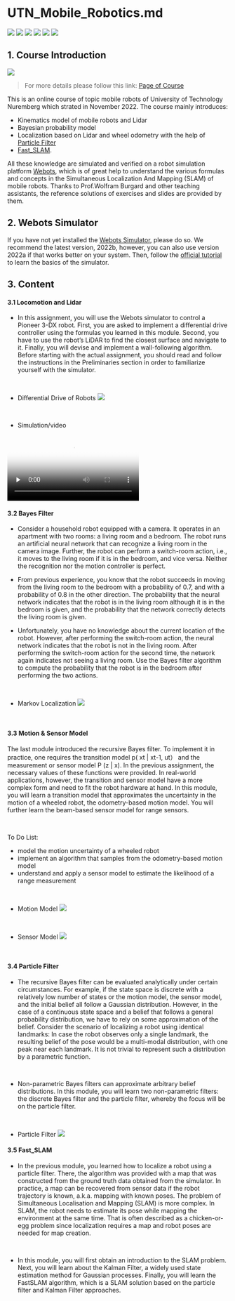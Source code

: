 # UTN_Mobile_Robotics.md


![](https://img.shields.io/github/stars/pandao/editor.md.svg) 
![](https://img.shields.io/github/forks/pandao/editor.md.svg) 
![](https://img.shields.io/github/tag/pandao/editor.md.svg)
![](https://img.shields.io/github/release/pandao/editor.md.svg)
![](https://img.shields.io/github/issues/pandao/editor.md.svg)
![](https://img.shields.io/bower/v/editor.md.svg)

## 1. Course Introduction

![](https://www.utn.de/files/2022/08/Mobile-robotics-1-c-Unsplash-860x576.jpg)

> For more details please follow this link: [Page of Course](https://www.utn.de/en/2022/09/13/mobile-robotics/)

This is an online course of topic mobile robots of University of Technology Nuremberg which strated in November 2022. The course mainly introduces:
- Kinematics model of mobile robots and Lidar
- Bayesian probability model
- Localization based on Lidar and wheel odometry with the help of [Particle Filter](https://en.wikipedia.org/wiki/Particle_filter#:~:text=Particle%20filters%2C%20or%20sequential%20Monte,processing%20and%20Bayesian%20statistical%20inference.)
- [Fast_SLAM](http://robots.stanford.edu/papers/montemerlo.fastslam-tr.pdf).

All these knowledge are simulated and verified on a robot simulation platform [Webots](https://cyberbotics.com/), which is of great help to understand the various formulas and concepts in the Simultaneous Localization And Mapping (SLAM) of mobile robots. Thanks to Prof.Wolfram Burgard and other teaching assistants, the reference solutions of exercises and slides are provided by them.


## 2. Webots Simulator
If you have not yet installed the [Webots Simulator](https://cyberbotics.com/), please do so. We recommend the latest version, 2022b, however, you can also use version 2022a if that works better on your system. Then, follow the [official tutorial](https://cyberbotics.com/doc/guide/tutorials) to learn the basics of the simulator. 



## 3. Content

#### 3.1  Locomotion and Lidar


- In this assignment, you will use the Webots simulator to control a Pioneer 3-DX robot. First, you are asked to implement a differential drive controller using the formulas you learned in this module. Second, you have to use the robot’s LiDAR to find the closest surface and navigate to it. Finally, you will devise and implement a wall-following algorithm. Before starting with the actual assignment, you should read and follow the instructions in the Preliminaries section in order to familiarize yourself with the simulator.

<br>

- Differential Drive of Robots
![](https://github.com/Wangzhaoze/UTN_Mobile_Robotics/blob/c2f415d056f7499e5f53ee6dade7150588d3c9d4/Modul1_Locomotion_and_Lidar_Sensors/Lecture/differential_drive.png)

<br>


- Simulation/video
  
<video id="video" controls="" preload="none" poster="http://media.w3.org/2010/05/sintel/poster.png">
  <source id="mp4" src="https://www.youtube.com/watch?v=33KYJCG2_0c" type="video/mp4">
  <p>Your user agent does not support the HTML5 Video element.</p>
</video>




#### 3.2  Bayes Filter

- Consider a household robot equipped with a camera. It operates in an apartment with two rooms: a living room and a bedroom. The robot runs an artificial neural network that can recognize a living room in the camera image. Further, the robot can perform a switch-room action, i.e., it moves to the living room if it is in the bedroom, and vice versa. Neither the recognition nor the motion controller is perfect. 
    
- From previous experience, you know that the robot succeeds in moving from the living room to the bedroom with a probability of 0.7, and with a probability of 0.8 in the other direction. The probability that the neural network indicates that the robot is in the living room although it is in the bedroom is given, and the probability that the network correctly detects the living room is given.

- Unfortunately, you have no knowledge about the current location of the robot. However, after performing the switch-room action, the neural network indicates that the robot is not in the living room. After performing the switch-room action for the second time, the network again indicates not seeing a living room. Use the Bayes filter algorithm to compute the probability that the robot is in the bedroom after performing the two actions.

<br>

- Markov Localization
![](https://www.researchgate.net/profile/Sebastian-Hoeffner-2/publication/272490415/figure/fig1/AS:645701503553546@1530958643508/Markov-localization-A-one-dimensional-corridor-with-indistinguishable-doors-From.png)

<br>



#### 3.3  Motion & Sensor Model

The last module introduced the recursive Bayes filter. To implement it in practice, one requires the transition model p( xt | xt-1, ut） and the measurement or sensor model P (z | x). In the previous assignment, the necessary values of these functions were provided. In real-world applications, however, the transition and sensor model have a more complex form and need to fit the robot hardware at hand. In this module, you will learn a transition model that approximates the uncertainty in the motion of a wheeled robot, the odometry-based motion model. You will further learn the beam-based sensor model for range sensors.

<br>

To Do List:
-	model the motion uncertainty of a wheeled robot
-	implement an algorithm that samples from the odometry-based motion model
-	understand and apply a sensor model to estimate the likelihood of a range measurement

<br>

- Motion Model
![](https://github.com/Wangzhaoze/UTN_Mobile_Robotics/blob/9267130cca50bb51588420b8b1cf7c3ead06183d/Modul3_Motion_and_Sensor_Model/res/odometry%20motion%20model.png)

<br>

- Sensor Model
![](https://github.com/Wangzhaoze/UTN_Mobile_Robotics/blob/9267130cca50bb51588420b8b1cf7c3ead06183d/Modul3_Motion_and_Sensor_Model/res/sensor%20model.png)

<br>


#### 3.4  Particle Filter
- The recursive Bayes filter can be evaluated analytically under certain circumstances. For example, if the state space is discrete with a relatively low number of states or the motion model, the sensor model, and the initial 
belief all follow a Gaussian distribution. However, in the case of a continuous state space and a belief that follows a general probability distribution, we have to rely on some approximation of the belief. Consider the 
scenario of localizing a robot using identical landmarks: In case the robot observes only a single landmark, the resulting belief of the pose would be a multi-modal distribution, with one peak near each landmark. It is not 
trivial to represent such a distribution by a parametric function.

<br>


- Non-parametric Bayes filters can approximate arbitrary belief distributions. In this module, you will learn two non-parametric filters: the discrete Bayes filter and the particle filter, whereby the focus will be on the particle filter. 

<br>


- Particle Filter
![](https://github.com/Wangzhaoze/UTN_Mobile_Robotics/blob/9267130cca50bb51588420b8b1cf7c3ead06183d/Modul4_Particle_Filter/res/particle_filter.png)



#### 3.5  Fast_SLAM

- In the previous module, you learned how to localize a robot using a particle filter. There, the algorithm was provided with a map that was constructed from the ground truth data obtained from 
the simulator. In practice, a map can be recovered from sensor data if the robot trajectory is known, a.k.a. mapping with known poses. The problem of Simultaneous Localisation and 
Mapping (SLAM) is more complex. In SLAM, the robot needs to estimate its pose while mapping the environment at the same time. That is often described as a chicken-or-egg problem since 
localization requires a map and robot poses are needed for map creation.

<br>

- In this module, you will first obtain an introduction to the SLAM problem. Next, you will learn about the Kalman Filter, a widely used state estimation method for Gaussian processes. Finally, you will 
learn the FastSLAM algorithm, which is a SLAM solution based on the particle filter and Kalman Filter approaches. 

<br>




